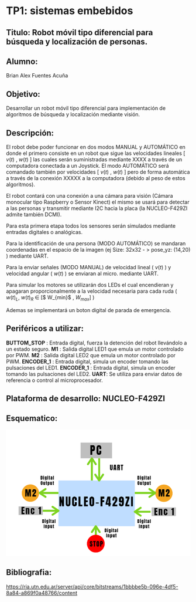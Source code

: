 # TP1: sistemas embebidos

## Titulo: Robot móvil tipo diferencial para búsqueda y localización de personas.

## Alumno: 

Brian Alex Fuentes Acuña

## Objetivo: 

Desarrollar un robot móvil tipo diferencial para implementación de algoritmos de búsqueda y localización mediante visión.

## Descripción:  

El robot debe poder funcionar en dos modos MANUAL y AUTOMÁTICO en donde el primero consiste en un robot que sigue las velocidades lineales [ $v(t)$ , $w(t)$ ] las cuales serán suministradas mediante XXXX a través de un computadora conectada a un Joystick.
El modo AUTOMÁTICO será comandado también por velocidades [ $v(t)$ , $w(t)$ ] pero de forma automática a través de la conexión XXXXX  a la computadora (debido al peso de estos algoritmos).

El robot contará con una conexión a una cámara para visión (Cámara  monocular tipo Raspberry o Sensor Kinect) el mismo se usará para detectar a las personas y transmitir mediante I2C hacia la placa (la NUCLEO-F429ZI admite también DCMI).

Para esta primera etapa todos los sensores serán simulados mediante entradas digitales o analógicas.

Para la identificación de una persona  (MODO AUTOMÁTICO) se mandaran coordenadas en el espacio de la imagen (ej Size: 32x32 - > pose_yz: (14,20) ) mediante UART.

Para la enviar señales (MODO MANUAL) de velocidad lineal ( $v(t)$ ) y velocidad angular ( $w(t)$ ) se enviaran al micro. mediante UART.

Para simular los motores se utilizarán dos LEDs  el cual encendieran y apagaran proporcionalmente a la velocidad necesaria para cada ruda ( $w(t)_L$, $w(t)_R$ $\in$ [$ W_{min}$ , $W_{max}$] )

Ademas se implementará un boton digital de parada de emergencia.

## Periféricos a utilizar:

**BUTTOM_STOP** : Entrada digital, fuerza la detención del robot llevándolo a un estado seguro.
**M1** : Salida digital LED1 que emula un motor controlado por PWM.
**M2** :  Salida digital LED2 que emula un motor controlado por PWM.
**ENCODER_1** : Entrada digital, simula un encoder tomando las pulsaciones del LED1. 
**ENCODER_1** : Entrada digital, simula un encoder tomando las pulsaciones del LED2. 
**UART**:  Se utiliza para enviar datos de referencia o control al microprocesador.

## Plataforma de desarrollo: NUCLEO-F429ZI

## Esquematico:

![Esquematico tentativo](EsquematicoTP1SE.png)


## Bibliografia: 
https://ria.utn.edu.ar/server/api/core/bitstreams/1bbbbe5b-096e-4df5-8a84-a869f0a48766/content

